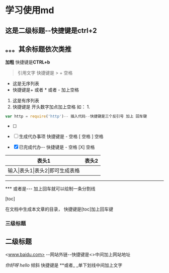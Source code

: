 # 学习使用md

## 这是二级标题--快捷键是ctrl+2

## 。。。其余标题依次类推

**加粗**  快捷键是**CTRL+b**

> 引用文字  快捷键是 > + 空格

+  这是无序列表
+ 快捷键是+ 或者 * 或者 - 加上空格

1. 这是有序列表
2. 快捷键是 开头数字加点加上空格 如： 1. 

```javascript
var http = require('http')-- 插入代码--快捷键是三个反引号 加上 回车键
```

- [ ]  

- [ ] 生成代办事项   快捷键是  - 空格 [ 空格 ]  空格

- [x] 已完成代办-- 快捷键是  - 空格 [X]  空格

| 表头1                            | 表头2 |
| -------------------------------- | ----- |
| 输入\|表头1\|表头2\|即可生成表格 |       |

***

*** 或者是--- 加上回车就可以绘制一条分割线

[toc]

在文档中生成本文章的目录，  快捷键是[toc]加上回车键



### 三级标题

## 二级标题

<www.baidu.com>		--网站外链--快捷键是<>中间加上网站地址

*你好呀*		_hello_   倾斜  快捷键是 **或者_ _单下划线中间加上文字

